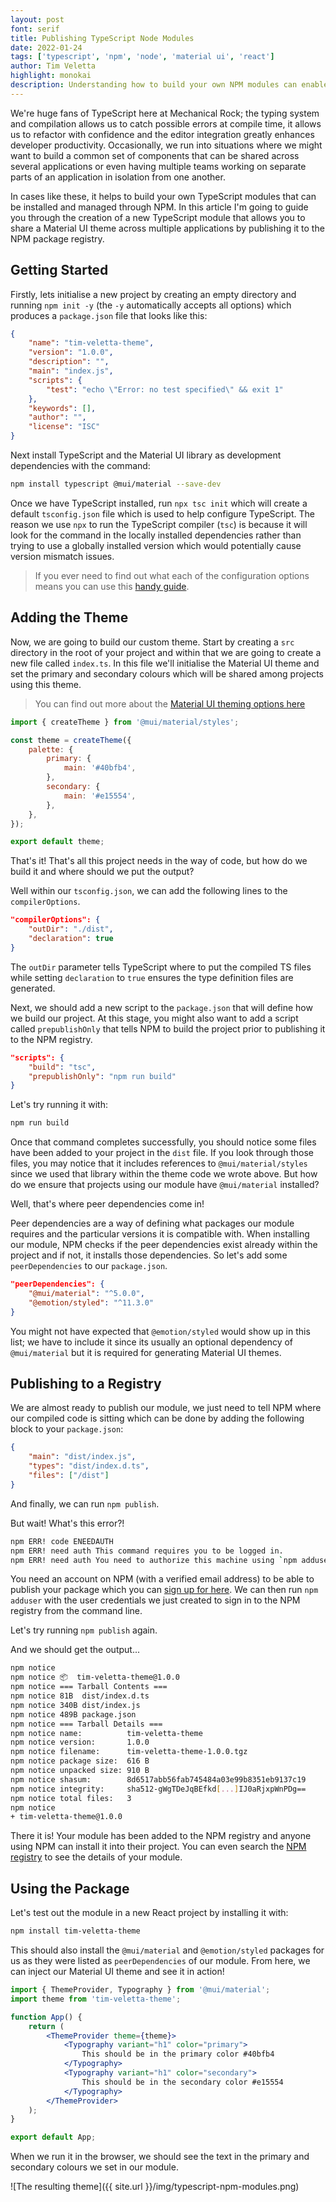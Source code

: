 ```yaml
---
layout: post
font: serif
title: Publishing TypeScript Node Modules
date: 2022-01-24
tags: ['typescript', 'npm', 'node', 'material ui', 'react']
author: Tim Veletta
highlight: monokai
description: Understanding how to build your own NPM modules can enable your development teams to share common pieces of code across multiple applications which can accelerate delivery speed. Let's look at building your own modules with TypeScript and publishing them to the NPM registry.
---
```


We're huge fans of TypeScript here at Mechanical Rock; the typing system and compilation allows us to catch possible errors at compile time, it allows us to refactor with confidence and the editor integration greatly enhances developer productivity. Occasionally, we run into situations where we might want to build a common set of components that can be shared across several applications or even having multiple teams working on separate parts of an application in isolation from one another.

In cases like these, it helps to build your own TypeScript modules that can be installed and managed through NPM. In this article I'm going to guide you through the creation of a new TypeScript module that allows you to share a Material UI theme across multiple applications by publishing it to the NPM package registry.

## Getting Started

Firstly, lets initialise a new project by creating an empty directory and running `npm init -y` (the `-y` automatically accepts all options) which produces a `package.json` file that looks like this:

```json
{
	"name": "tim-veletta-theme",
	"version": "1.0.0",
	"description": "",
	"main": "index.js",
	"scripts": {
		"test": "echo \"Error: no test specified\" && exit 1"
	},
	"keywords": [],
	"author": "",
	"license": "ISC"
}
```

Next install TypeScript and the Material UI library as development dependencies with the command:

```sh
npm install typescript @mui/material --save-dev
```

Once we have TypeScript installed, run `npx tsc init` which will create a default `tsconfig.json` file which is used to help configure TypeScript. The reason we use `npx` to run the TypeScript compiler (`tsc`) is because it will look for the command in the locally installed dependencies rather than trying to use a globally installed version which would potentially cause version mismatch issues.

> If you ever need to find out what each of the configuration options means you can use this [handy guide](https://www.typescriptlang.org/tsconfig).

## Adding the Theme

Now, we are going to build our custom theme. Start by creating a `src` directory in the root of your project and within that we are going to create a new file called `index.ts`. In this file we'll initialise the Material UI theme and set the primary and secondary colours which will be shared among projects using this theme.

> You can find out more about the [Material UI theming options here](https://mui.com/customization/theming/)

```js
import { createTheme } from '@mui/material/styles';

const theme = createTheme({
	palette: {
		primary: {
			main: '#40bfb4',
		},
		secondary: {
			main: '#e15554',
		},
	},
});

export default theme;
```

That's it! That's all this project needs in the way of code, but how do we build it and where should we put the output?

Well within our `tsconfig.json`, we can add the following lines to the `compilerOptions`.

```json
"compilerOptions": {
    "outDir": "./dist",
    "declaration": true
}
```

The `outDir` parameter tells TypeScript where to put the compiled TS files while setting `declaration` to `true` ensures the type definition files are generated.

Next, we should add a new script to the `package.json` that will define how we build our project. At this stage, you might also want to add a script called `prepublishOnly` that tells NPM to build the project prior to publishing it to the NPM registry.

```json
"scripts": {
    "build": "tsc",
    "prepublishOnly": "npm run build"
}
```

Let's try running it with:

```sh
npm run build
```

Once that command completes successfully, you should notice some files have been added to your project in the `dist` file. If you look through those files, you may notice that it includes references to `@mui/material/styles` since we used that library within the theme code we wrote above. But how do we ensure that projects using our module have `@mui/material` installed?

Well, that's where peer dependencies come in!

Peer dependencies are a way of defining what packages our module requires and the particular versions it is compatible with. When installing our module, NPM checks if the peer dependencies exist already within the project and if not, it installs those dependencies. So let's add some `peerDependencies` to our `package.json`.

```json
"peerDependencies": {
    "@mui/material": "^5.0.0",
    "@emotion/styled": "^11.3.0"
}
```

You might not have expected that `@emotion/styled` would show up in this list; we have to include it since its usually an optional dependency of `@mui/material` but it is required for generating Material UI themes.

## Publishing to a Registry

We are almost ready to publish our module, we just need to tell NPM where our compiled code is sitting which can be done by adding the following block to your `package.json`:

```json
{
	"main": "dist/index.js",
	"types": "dist/index.d.ts",
	"files": ["/dist"]
}
```

And finally, we can run `npm publish`.

But wait! What's this error?!

```sh
npm ERR! code ENEEDAUTH
npm ERR! need auth This command requires you to be logged in.
npm ERR! need auth You need to authorize this machine using `npm adduser`
```

You need an account on NPM (with a verified email address) to be able to publish your package which you can [sign up for here](https://www.npmjs.com/signup). We can then run `npm adduser` with the user credentials we just created to sign in to the NPM registry from the command line.

Let's try running `npm publish` again.

And we should get the output...

```sh
npm notice
npm notice 📦  tim-veletta-theme@1.0.0
npm notice === Tarball Contents ===
npm notice 81B  dist/index.d.ts
npm notice 340B dist/index.js
npm notice 489B package.json
npm notice === Tarball Details ===
npm notice name:          tim-veletta-theme
npm notice version:       1.0.0
npm notice filename:      tim-veletta-theme-1.0.0.tgz
npm notice package size:  616 B
npm notice unpacked size: 910 B
npm notice shasum:        8d6517abb56fab745484a03e99b8351eb9137c19
npm notice integrity:     sha512-gWgTDeJqBEfkd[...]IJ0aRjxpWnPDg==
npm notice total files:   3
npm notice
+ tim-veletta-theme@1.0.0
```

There it is! Your module has been added to the NPM registry and anyone using NPM can install it into their project. You can even search the [NPM registry](https://www.npmjs.com/) to see the details of your module.

## Using the Package

Let's test out the module in a new React project by installing it with:

```sh
npm install tim-veletta-theme
```

This should also install the `@mui/material` and `@emotion/styled` packages for us as they were listed as `peerDependencies` of our module. From here, we can inject our Material UI theme and see it in action!

```jsx
import { ThemeProvider, Typography } from '@mui/material';
import theme from 'tim-veletta-theme';

function App() {
	return (
		<ThemeProvider theme={theme}>
			<Typography variant="h1" color="primary">
				This should be in the primary color #40bfb4
			</Typography>
			<Typography variant="h1" color="secondary">
				This should be in the secondary color #e15554
			</Typography>
		</ThemeProvider>
	);
}

export default App;
```

When we run it in the browser, we should see the text in the primary and secondary colours we set in our module.

![The resulting theme]({{ site.url }}/img/typescript-npm-modules.png)

